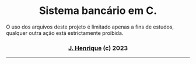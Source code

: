 <div align='center'>
  <h1>Sistema bancário em C.</h1>
</div>
O uso dos arquivos deste projeto é limitado apenas a fins de estudos, qualquer outra ação está estrictamente proibida.

<div align="center">
    <h3><a href="https://github.com/Rickzinho3">J. Henrique</a> (c) 2023</h3>
</div>
<hr/>
